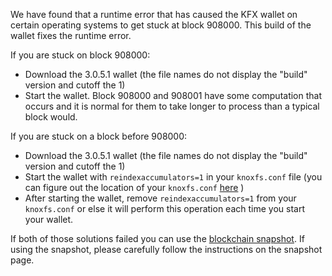 We have found that a runtime error that has caused the KFX wallet on certain operating systems to get stuck at block 908000. This build of the wallet fixes the runtime error.

If you are stuck on block 908000:
- Download the 3.0.5.1 wallet (the file names do not display the "build" version and cutoff the 1)
- Start the wallet. Block 908000 and 908001 have some computation that occurs and it is normal for them to take longer to process than a typical block would.

If you are stuck on a block before 908000:
- Download the 3.0.5.1 wallet (the file names do not display the "build" version and cutoff the 1)
- Start the wallet with `reindexaccumulators=1` in your `knoxfs.conf` file (you can figure out the location of your `knoxfs.conf` [here](https://knoxfs.freshdesk.com/support/solutions/articles/30000004664-where-are-my-wallet-dat-blockchain-and-configuration-conf-files-located-) )
- After starting the wallet, remove `reindexaccumulators=1` from your `knoxfs.conf` or else it will perform this operation each time you start your wallet.

If both of those solutions failed you can use the [blockchain snapshot](http://178.254.23.111/~pub/KFX/Daily-Snapshots-Html/KFX-Daily-Snapshots.html). If using the snapshot, please carefully follow the instructions on the snapshot page.